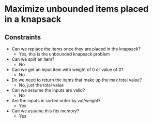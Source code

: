 # Maximize unbounded items placed in a knapsack

## Constraints
* Can we replace the items once they are placed in the knapsack?
    * Yes, this is the unbounded knapsack problem
* Can we split an item?
    * No
* Can we get an input item with weight of 0 or value of 0?
    * No
* Do we need to return the items that make up the max total value?
    * No, just the total value
* Can we assume the inputs are valid?
    * No
* Are the inputs in sorted order by val/weight?
    * Yes
* Can we assume this fits memory?
    * Yes